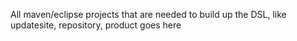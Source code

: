 All maven/eclipse projects that are needed to build up the DSL, like updatesite, repository, product goes here
